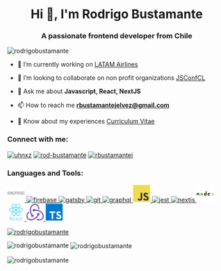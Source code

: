 <h1 align="center">Hi 👋, I'm Rodrigo Bustamante</h1>
<h3 align="center">A passionate frontend developer from Chile</h3>

<p align="left"> <img src="https://komarev.com/ghpvc/?username=rodrigobustamante&label=Profile%20views&color=0e75b6&style=flat" alt="rodrigobustamante" /> </p>

- 🔭 I’m currently working on [LATAM Airlines](https://www.latamairlines.com/)

- 👯 I’m looking to collaborate on non profit organizations [JSConfCL](https://github.com/JSConfCL/)

- 💬 Ask me about **Javascript, React, NextJS**

- 📫 How to reach me **rbustamantejelvez@gmail.com**

- 📄 Know about my experiences [Curriculum Vitae](https://drive.google.com/file/d/1t-GzJJPFLo_B4bOuRMFduA8EzpXgHX9a/view?usp=sharing)

<h3 align="left">Connect with me:</h3>
<p align="left">
<a href="https://twitter.com/uhnxz" target="blank"><img align="center" src="https://raw.githubusercontent.com/rahuldkjain/github-profile-readme-generator/master/src/images/icons/Social/twitter.svg" alt="uhnxz" height="30" width="40" /></a>
<a href="https://linkedin.com/in/rod-bustamante" target="blank"><img align="center" src="https://raw.githubusercontent.com/rahuldkjain/github-profile-readme-generator/master/src/images/icons/Social/linked-in-alt.svg" alt="rod-bustamante" height="30" width="40" /></a>
<a href="https://instagram.com/rbustamantej" target="blank"><img align="center" src="https://raw.githubusercontent.com/rahuldkjain/github-profile-readme-generator/master/src/images/icons/Social/instagram.svg" alt="rbustamantej" height="30" width="40" /></a>
</p>

<h3 align="left">Languages and Tools:</h3>
<p align="left"> <a href="https://expressjs.com" target="_blank" rel="noreferrer"> <img src="https://raw.githubusercontent.com/devicons/devicon/master/icons/express/express-original-wordmark.svg" alt="express" width="40" height="40"/> </a> <a href="https://firebase.google.com/" target="_blank" rel="noreferrer"> <img src="https://www.vectorlogo.zone/logos/firebase/firebase-icon.svg" alt="firebase" width="40" height="40"/> </a> <a href="https://www.gatsbyjs.com/" target="_blank" rel="noreferrer"> <img src="https://www.vectorlogo.zone/logos/gatsbyjs/gatsbyjs-icon.svg" alt="gatsby" width="40" height="40"/> </a> <a href="https://git-scm.com/" target="_blank" rel="noreferrer"> <img src="https://www.vectorlogo.zone/logos/git-scm/git-scm-icon.svg" alt="git" width="40" height="40"/> </a> <a href="https://graphql.org" target="_blank" rel="noreferrer"> <img src="https://www.vectorlogo.zone/logos/graphql/graphql-icon.svg" alt="graphql" width="40" height="40"/> </a> <a href="https://developer.mozilla.org/en-US/docs/Web/JavaScript" target="_blank" rel="noreferrer"> <img src="https://raw.githubusercontent.com/devicons/devicon/master/icons/javascript/javascript-original.svg" alt="javascript" width="40" height="40"/> </a> <a href="https://jestjs.io" target="_blank" rel="noreferrer"> <img src="https://www.vectorlogo.zone/logos/jestjsio/jestjsio-icon.svg" alt="jest" width="40" height="40"/> </a> <a href="https://nextjs.org/" target="_blank" rel="noreferrer"> <img src="https://cdn.worldvectorlogo.com/logos/nextjs-2.svg" alt="nextjs" width="40" height="40"/> </a> <a href="https://nodejs.org" target="_blank" rel="noreferrer"> <img src="https://raw.githubusercontent.com/devicons/devicon/master/icons/nodejs/nodejs-original-wordmark.svg" alt="nodejs" width="40" height="40"/> </a> <a href="https://reactjs.org/" target="_blank" rel="noreferrer"> <img src="https://raw.githubusercontent.com/devicons/devicon/master/icons/react/react-original-wordmark.svg" alt="react" width="40" height="40"/> </a> <a href="https://redux.js.org" target="_blank" rel="noreferrer"> <img src="https://raw.githubusercontent.com/devicons/devicon/master/icons/redux/redux-original.svg" alt="redux" width="40" height="40"/> </a> <a href="https://www.typescriptlang.org/" target="_blank" rel="noreferrer"> <img src="https://raw.githubusercontent.com/devicons/devicon/master/icons/typescript/typescript-original.svg" alt="typescript" width="40" height="40"/> </a> </p>

<p align="left"> <a href="https://github.com/ryo-ma/github-profile-trophy"><img src="https://github-profile-trophy.vercel.app/?username=rodrigobustamante" alt="rodrigobustamante" /></a> </p>

<p><img align="left" src="https://github-readme-stats.vercel.app/api/top-langs?username=rodrigobustamante&show_icons=true&locale=en&layout=compact" alt="rodrigobustamante" /></p>

<p>&nbsp;<img align="center" src="https://github-readme-stats.vercel.app/api?username=rodrigobustamante&show_icons=true&locale=en" alt="rodrigobustamante" /></p>

<p><img align="center" src="https://github-readme-streak-stats.herokuapp.com/?user=rodrigobustamante&" alt="rodrigobustamante" /></p>
